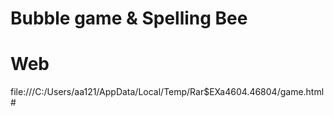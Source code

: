 # Bubble game & Spelling Bee 


# Web 
file:///C:/Users/aa121/AppData/Local/Temp/Rar$EXa4604.46804/game.html#
